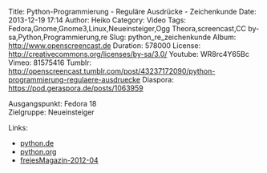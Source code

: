 Title: Python-Programmierung - Reguläre Ausdrücke - Zeichenkunde
Date: 2013-12-19 17:14
Author: Heiko
Category: Video
Tags: Fedora,Gnome,Gnome3,Linux,Neueinsteiger,Ogg Theora,screencast,CC by-sa,Python,Programmierung,re
Slug: python_re_zeichenkunde
Album: http://www.openscreencast.de
Duration: 578000
License: http://creativecommons.org/licenses/by-sa/3.0/
Youtube: WR8rc4Y65Bc
Vimeo: 81575416
Tumblr: http://openscreencast.tumblr.com/post/43237172090/python-programmierung-regulaere-ausdruecke
Diaspora: https://pod.geraspora.de/posts/1063959

Ausgangspunkt: Fedora 18  
Zielgruppe: Neueinsteiger  

Links:

  * [python.de](http://www.python.de "Link zu Python.de" )
  * [python.org](http://www.python.org "Link zu Python.org" )
  * [freiesMagazin-2012-04](http://www.freiesmagazin.de/freiesMagazin-2012-04 "Link zu freiesmagazin.de" )

